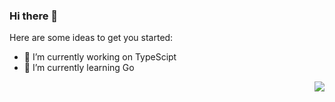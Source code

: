 ### Hi there 👋

Here are some ideas to get you started:

- 🔭 I’m currently working on TypeScipt
- 🌱 I’m currently learning Go

<img align="right" src="https://github-readme-stats.vercel.app/api?username=G233&show_icons=true">


